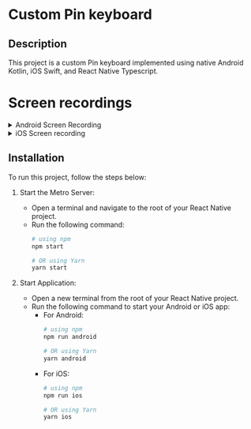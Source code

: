 # Custom Pin keyboard 

## Description

This project is a custom Pin keyboard implemented using native Android Kotlin, iOS Swift, and React Native Typescript.


# Screen recordings

<details>
<summary>Android Screen Recording</summary>
   <video controls width="640" height="360">
      <source src="./screen-recording/android.mp4" type="video/mp4">
      Your browser does not support the video tag.
   </video>
</details>

<details>
<summary>iOS Screen recording</summary>
   <video controls width="640" height="360">
      <source src="./screen-recording/ios.mp4" type="video/mp4">
      Your browser does not support the video tag.
   </video>
</details>





## Installation

To run this project, follow the steps below:

1. Start the Metro Server:
   - Open a terminal and navigate to the root of your React Native project.
   - Run the following command:
     ```bash
     # using npm
     npm start
     
     # OR using Yarn
     yarn start
     ```

2. Start Application:
   - Open a new terminal from the root of your React Native project.
   - Run the following command to start your Android or iOS app:
     - For Android:
       ```bash
       # using npm
       npm run android
       
       # OR using Yarn
       yarn android
       ```
     - For iOS:
       ```bash
       # using npm
       npm run ios
       
       # OR using Yarn
       yarn ios
       ```




